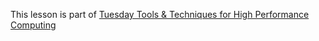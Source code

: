 This lesson is part of [Tuesday Tools & Techniques for High Performance Computing](https://scicomp.aalto.fi/training/scip/ttt4hpc-2024/)
